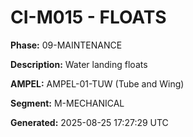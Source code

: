 # CI-M015 - FLOATS

**Phase:** 09-MAINTENANCE

**Description:** Water landing floats

**AMPEL:** AMPEL-01-TUW (Tube and Wing)

**Segment:** M-MECHANICAL

**Generated:** 2025-08-25 17:27:29 UTC
